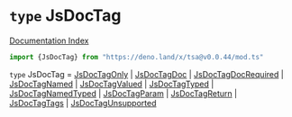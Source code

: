 # `type` JsDocTag

[Documentation Index](../README.md)

```ts
import {JsDocTag} from "https://deno.land/x/tsa@v0.0.44/mod.ts"
```

`type` JsDocTag = [JsDocTagOnly](../interface.JsDocTagOnly/README.md) | [JsDocTagDoc](../interface.JsDocTagDoc/README.md) | [JsDocTagDocRequired](../interface.JsDocTagDocRequired/README.md) | [JsDocTagNamed](../interface.JsDocTagNamed/README.md) | [JsDocTagValued](../interface.JsDocTagValued/README.md) | [JsDocTagTyped](../interface.JsDocTagTyped/README.md) | [JsDocTagNamedTyped](../interface.JsDocTagNamedTyped/README.md) | [JsDocTagParam](../interface.JsDocTagParam/README.md) | [JsDocTagReturn](../interface.JsDocTagReturn/README.md) | [JsDocTagTags](../interface.JsDocTagTags/README.md) | [JsDocTagUnsupported](../interface.JsDocTagUnsupported/README.md)